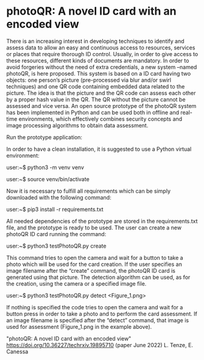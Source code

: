 # photoQR: A novel ID card with an encoded view
There is an increasing interest in developing techniques to identify and assess data to allow an easy
and continuous access to resources, services or places that require thorough ID control. Usually, in
order to give access to these resources, different kinds of documents are mandatory. In order to
avoid forgeries without the need of extra credentials, a new system –named photoQR, is here
proposed. This system is based on a ID card having two objects: one person’s picture (pre-processed
via blur and/or swirl techniques) and one QR code containing embedded data related to the picture.
The idea is that the picture and the QR code can assess each other by a proper hash value in the QR.
The QR without the picture cannot be assessed and vice versa. An open source prototype of the
photoQR system has been implemented in Python and can be used both in offline and real-time
environments, which effectively combines security concepts and image processing algorithms to
obtain data assessment.

Run the prototype application:

In order to have a clean installation, it is suggested to use a Python virtual environment:

  user:~$ python3 -m venv venv

  user:~$ source venv/bin/activate

Now it is necessary to fulfill all requirements which can be simply downloaded with the following
command:

  user:~$ pip3 install -r requirements.txt

All needed dependencies of the prototype are stored in the requirements.txt file, and the prototype is
ready to be used. The user can create a new photoQR ID card running the command:

  user:~$ python3 testPhotoQR.py create

This command tries to open the camera and wait for a button to take a photo which will be used for
the card creation. If the user specifies an image filename after the “create” command, the photoQR
ID card is generated using that picture. The detection algorithm can be used, as for the creation,
using the camera or a specified image file.

  user:~$ python3 testPhotoQR.py detect <Figure_1.png>

If nothing is specified the code tries to open the camera and wait for a button press in order to take a
photo and to perform the card assessment. If an image filename is specified after the “detect”
command, that image is used for assessment (Figure_1.png in the example above).


"photoQR: A novel ID card with an encoded view" https://doi.org/10.36227/techrxiv.19895710 (paper June 2022) L. Tenze, E. Canessa


